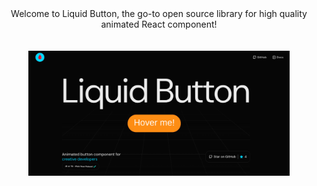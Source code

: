 <div align="center">
Welcome to Liquid Button, the go-to open source library for high quality animated React component!
</div>

<div align="center">
    <br>
    <br>
    <img src="./og-pic.png" alt="react-bits preview" height="200">
    <br>
    <br>
</div>
